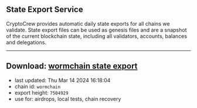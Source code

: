 ## State Export Service
CryptoCrew provides automatic daily state exports for all chains we validate. State export files can be used as genesis files and are a snapshot of the current blockchain state, including all validators, accounts, balances and delegations.

---
**Download: [wormchain state export](https://dl-eu2.ccvalidators.com/SERVICE/wormchain/wormchain_export_7504929.json)**
---

- last updated: Thu Mar 14 2024 16:18:04
- chain id: `wormchain`
- export height: `7504929`
- use for: airdrops, local tests, chain recovery
